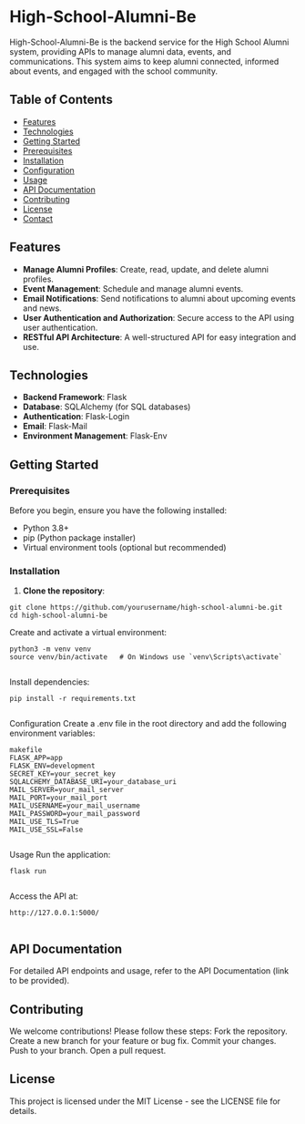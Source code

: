 # High-School-Alumni-Be


High-School-Alumni-Be is the backend service for the High School Alumni system, providing APIs to manage alumni data, events, and communications. This system aims to keep alumni connected, informed about events, and engaged with the school community.


## Table of Contents
- [Features](#features)
- [Technologies](#technologies)
- [Getting Started](#getting-started)
 - [Prerequisites](#prerequisites)
 - [Installation](#installation)
 - [Configuration](#configuration)
 - [Usage](#usage)
- [API Documentation](#api-documentation)
- [Contributing](#contributing)
- [License](#license)
- [Contact](#contact)


## Features
- **Manage Alumni Profiles**: Create, read, update, and delete alumni profiles.
- **Event Management**: Schedule and manage alumni events.
- **Email Notifications**: Send notifications to alumni about upcoming events and news.
- **User Authentication and Authorization**: Secure access to the API using user authentication.
- **RESTful API Architecture**: A well-structured API for easy integration and use.


## Technologies
- **Backend Framework**: Flask
- **Database**: SQLAlchemy (for SQL databases)
- **Authentication**: Flask-Login
- **Email**: Flask-Mail
- **Environment Management**: Flask-Env


## Getting Started


### Prerequisites
Before you begin, ensure you have the following installed:
- Python 3.8+
- pip (Python package installer)
- Virtual environment tools (optional but recommended)


### Installation
1. **Clone the repository**:
  ```
  git clone https://github.com/yourusername/high-school-alumni-be.git
  cd high-school-alumni-be
  ```
Create and activate a virtual environment:
```
python3 -m venv venv
source venv/bin/activate   # On Windows use `venv\Scripts\activate`


```


Install dependencies:
```
pip install -r requirements.txt


```


Configuration
Create a .env file in the root directory and add the following environment variables:
```
makefile
FLASK_APP=app
FLASK_ENV=development
SECRET_KEY=your_secret_key
SQLALCHEMY_DATABASE_URI=your_database_uri
MAIL_SERVER=your_mail_server
MAIL_PORT=your_mail_port
MAIL_USERNAME=your_mail_username
MAIL_PASSWORD=your_mail_password
MAIL_USE_TLS=True
MAIL_USE_SSL=False


```
Usage
Run the application:
```
flask run


```
Access the API at:
```
http://127.0.0.1:5000/


```


## API Documentation
For detailed API endpoints and usage, refer to the API Documentation (link to be provided).


## Contributing
We welcome contributions! Please follow these steps:
Fork the repository.
Create a new branch for your feature or bug fix.
Commit your changes.
Push to your branch.
Open a pull request.


## License
This project is licensed under the MIT License - see the LICENSE file for details.







